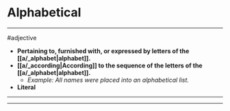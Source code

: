# Alphabetical
---
#adjective
- **Pertaining to, furnished with, or expressed by letters of the [[a/_alphabet|alphabet]].**
- **[[a/_according|According]] to the sequence of the letters of the [[a/_alphabet|alphabet]].**
	- _Example: All names were placed into an alphabetical list._
- **Literal**
---
---
